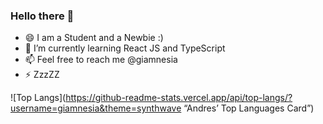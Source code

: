 ### Hello there 👋



- 😄 I am a Student and a Newbie :)
- 🌱 I’m currently learning React JS and TypeScript 
- 📫 Feel free to reach me @giamnesia
- ⚡ ZzzZZ


![Top Langs](https://github-readme-stats.vercel.app/api/top-langs/?username=giamnesia&theme=synthwave “Andres’ Top Languages Card”)
